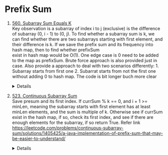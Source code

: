 # Prefix Sum
1. [560. Subarray Sum Equals K](https://leetcode.com/problems/subarray-sum-equals-k)  
Key observation is a subarray of index i to j (exclusive) is the difference of subarray (0, i - 1) to (0, j). To find whether a subarray sum is k, we can find
whether there are two subarrays starting with first element, and their difference is k. If we save the prefix sum and its frequency into hash map, then to find whether prefixSum  
exist in hash map would be O(1). One edge case is 0 need to be added to the map as prefixSum. Brute force approach is also provided just in case. 
Also provide a approach to deal with two scenarios differently: 1. Subarray starts from first one 2. Subarrat starts from not the first one without adding 0 to hash map. The code is bit longer buch more clear
   <details>

    ```python
      def subarraySum(self, nums: List[int], k: int) -> int:
          sumFreqMap = Counter()
          currSum = 0
          result = 0
          sumFreqMap[0] = 1
          for num in nums:
              currSum += num
              result += sumFreqMap[currSum - k]
              sumFreqMap[currSum] += 1
  
          return result

    # A longer but more clear way
        def subarraySum(self, nums: List[int], k: int) -> int:
           prefixSumFreq = Counter()
           currSum = 0
           result = 0
           for num in nums:
               currSum += num
               if currSum == k:
                   result += 1
               
               target = currSum - k
               result += prefixSumFreq[target]
               prefixSumFreq[currSum] += 1
   
           return result

      # Brute force
        def subarraySum(self, nums: List[int], k: int) -> int:
        result = 0
        for i in range(len(nums)):
            currSum = 0
            for j in range(i, len(nums)):
                currSum += nums[j]
                if currSum == k:
                    result += 1
        
        return result        
    ```
   </details>

1. [523. Continuous Subarray Sum](https://leetcode.com/problems/continuous-subarray-sum)  
Save presum and its first index. If currSum % k == 0, and i + 1 >= minLen, meaning the subarray starts with first element has at least minLen elements, and the sum is multiple of k. Otherwise see if currSum exist in the hash map, if so, check its first index, and see if there are enough elements for the subarray, if so return True. Refer link https://leetcode.com/problems/continuous-subarray-sum/solutions/1405425/a-java-implementation-of-prefix-sum-that-may-be-easier-to-understand/
   <details>

    ```python
    def checkSubarraySum(self, nums: List[int], k: int) -> bool:
        preSumFirstIdxMap = {}
        currSum = 0
        minLen = 2
        for i, num in enumerate(nums):
            currSum += num
            currSum %= k
            if currSum == 0 and i + 1 >= minLen:
                return True
            
            if currSum in preSumFirstIdxMap:
                if i - preSumFirstIdxMap[currSum] >= minLen:
                    return True
            else:
                preSumFirstIdxMap[currSum] = i
        
        return False       
    ```
   </details>
